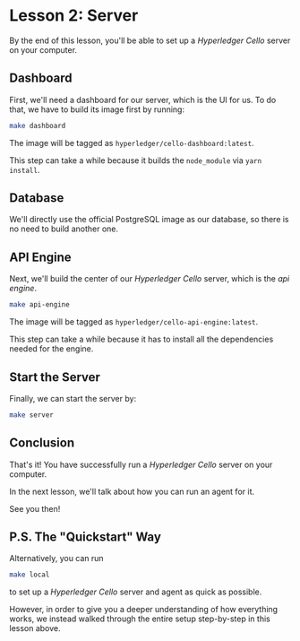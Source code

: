 # Lesson 2: Server

By the end of this lesson, you'll be able to set up a *Hyperledger Cello* server on your computer.

## Dashboard
First, we'll need a dashboard for our server, which is the UI for us.
To do that, we have to build its image first by running:

```bash
make dashboard
```

The image will be tagged as `hyperledger/cello-dashboard:latest`.

This step can take a while because it builds the `node_module` via `yarn install`.

## Database
We'll directly use the official PostgreSQL image as our database, so there is no need to build another one.

## API Engine
Next, we'll build the center of our *Hyperledger Cello* server, which is the *api engine*.

```bash
make api-engine
```

The image will be tagged as `hyperledger/cello-api-engine:latest`.

This step can take a while because it has to install all the dependencies needed for the engine.

## Start the Server

Finally, we can start the server by:

```bash
make server
```

## Conclusion
That's it! You have successfully run a *Hyperledger Cello* server on your computer.

In the next lesson, we'll talk about how you can run an agent for it.

See you then!

## P.S. The "Quickstart" Way
Alternatively, you can run
```bash
make local
```

to set up a *Hyperledger Cello* server and agent as quick as possible.

However, in order to give you a deeper understanding of how everything works, 
we instead walked through the entire setup step-by-step in this lesson above.
